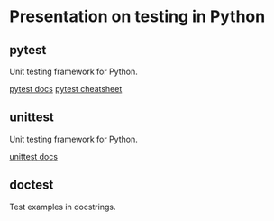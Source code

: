 # Presentation on testing in Python

## **pytest**

Unit testing framework for Python.

[pytest docs](https://docs.pytest.org/en/stable/)
[pytest cheatsheet](https://devhints.io/pytest)

## **unittest**

Unit testing framework for Python.

[unittest docs](https://docs.python.org/3/library/unittest.html)

## **doctest**

Test examples in docstrings.

